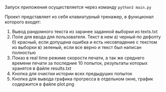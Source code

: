 Запуск приложения осуществляется через команду ```python3 main.py```

Проект представляет из себя клавиатурный тренажер, в функционал которого входят:
1. Вывод рандомного текста из заранее заданной выборки из texts.txt
2. Поле для ввода для пользователя. Текст в нем
   а) черный по дефолту
   б) красный, если допущена ошибка и есть несовпадение с текстом из выборки
   в) зеленый, если все верно и текст был написан полностью
3. Показ в real time режиме скорости печати, а так же среднего времени печати за последние 10 попыток, результаты которых хранятся в файле results.txt
4. Кнопка для очистки истории всех предыдуших попыток
5. Кнопка для вывода графика прогресса в отдельном окне, график содержится в файле plot.png
